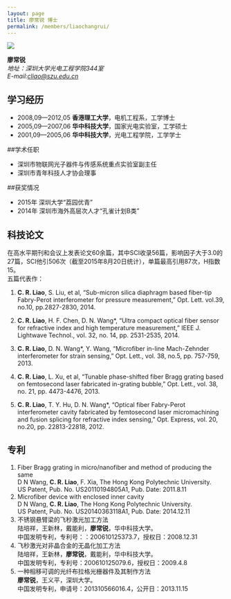 ```yaml
---
layout: page
title: 廖常锐 博士
permalink: /members/liaochangrui/
---
```


<a href="{{ site.baseurl }}/members/liaochangrui/">
<img class="member-avatar" src="{{ site.baseurl }}/images/liaochangrui-92x128.jpg">
</a>

**廖常锐**<br/>
*地址：深圳大学光电工程学院344室*<br/>
*E-mail:cliao@szu.edu.cn*

## 学习经历

+ 2008,09—2012,05 **香港理工大学**，电机工程系，工学博士 
+ 2005,09—2007,06 **华中科技大学**，国家光电实验室，工学硕士
+ 2001,09—2005,06 **华中科技大学**，光电工程学院，工学学士

##学术任职

+ 深圳市物联网光子器件与传感系统重点实验室副主任
+ 深圳市青年科技人才协会理事

##获奖情况
+ 2015年	深圳大学“荔园优青”
+ 2014年	深圳市海外高层次人才“孔雀计划B类”

## 科技论文
在高水平期刊和会议上发表论文60余篇，其中SCI收录56篇，影响因子大于3.0的27篇，SCI他引506次（截至2015年8月20日统计），单篇最高引用87次，H指数15。<br/>
五篇代表作：<br/>

1. **C. R. Liao**, S. Liu, et al, “Sub-micron silica diaphragm based fiber-tip Fabry-Perot interferometer for pressure measurement,” Opt. Lett. vol.39, no.10, pp.2827-2830, 2014.  <br>
2. **C. R. Liao**, H. F. Chen, D. N. Wang&#42;, “Ultra compact optical fiber sensor for refractive index and high temperature measurement,” IEEE J. Lightwave Technol., vol. 32, no. 14, pp. 2531-2535, 2014.<br>

3.  **C. R. Liao**, D. N. Wang&#42;, Y. Wang, “Microfiber in-line Mach-Zehnder interferometer for strain sensing,” Opt. Lett., vol. 38, no.5, pp. 757-759, 2013. <br>

4.  **C. R. Liao**, L. Xu, et al, “Tunable phase-shifted fiber Bragg grating based on femtosecond laser fabricated in-grating bubble,” Opt. Lett., vol. 38, no. 21, pp. 4473-4476, 2013. <br>

5.  **C. R. Liao**, T. Y. Hu, D. N. Wang&#42;, “Optical fiber Fabry-Perot interferometer cavity fabricated by femtosecond laser micromachining and fusion splicing for refractive index sensing,” Opt. Express, vol. 20, no.20, pp. 22813-22818, 2012.<br>

## 专利
1. Fiber Bragg grating in micro/nanofiber and method of producing the same<br>
D N Wang, **C. R. Liao**, F. Xia, The Hong Kong Polytechnic University.<br>
US Patent, Pub. No. US20110194805A1, Pub. Date: 2011.8.11
2.	Microfiber device with enclosed inner cavity<br>
D N Wang, **C. R. Liao**, The Hong Kong Polytechnic University.<br>
US Patent, Pub. No. US20140363118A1, Pub. Date: 2014.12.11
3.  不锈钢悬臂梁的飞秒激光加工方法<br>
陆培祥，王新林，戴能利，**廖常锐**，华中科技大学。<br>
中国发明专利，专利号：：200610125373.7，授权日：2008.12.31<br>
4.	飞秒激光对非晶合金的无晶化加工方法<br>
陆培祥，王新林，**廖常锐**，戴能利，华中科技大学。<br>
中国发明专利，专利号：200610125079.6，授权日：2009.4.8<br>
5.	一种相移可调的光纤布拉格光栅器件及其制作方法<br>
**廖常锐**，王义平，深圳大学。<br>
中国发明专利，申请号：201310566016.4，公开日：2013.11.15<br>